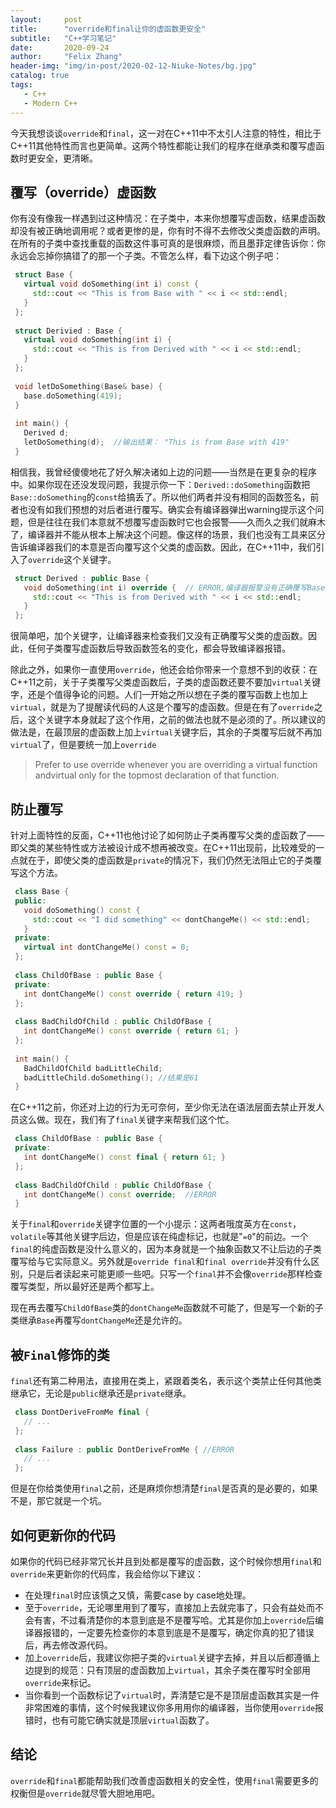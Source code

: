 ```yaml
---
layout:     post
title:      "override和final让你的虚函数更安全"
subtitle:   "C++学习笔记"
date:       2020-09-24
author:     "Felix Zhang"
header-img: "img/in-post/2020-02-12-Niuke-Notes/bg.jpg"
catalog: true
tags:
   - C++
   - Modern C++
---
```

今天我想谈谈`override`和`final`，这一对在C++11中不太引人注意的特性，相比于C++11其他特性而言也更简单。这两个特性都能让我们的程序在继承类和覆写虚函数时更安全，更清晰。

## 覆写（override）虚函数

你有没有像我一样遇到过这种情况：在子类中，本来你想覆写虚函数，结果虚函数却没有被正确地调用呢？或者更惨的是，你有时不得不去修改父类虚函数的声明。在所有的子类中查找重载的函数这件事可真的是很麻烦，而且墨菲定律告诉你：你永远会忘掉你搞错了的那一个子类。不管怎么样，看下边这个例子吧：

```C++
 struct Base {
   virtual void doSomething(int i) const {
     std::cout << "This is from Base with " << i << std::endl;
   }
 };
 
 struct Derivied : Base {
   virtual void doSomething(int i) {
     std::cout << "This is from Derived with " << i << std::endl;
   }
 };
 
 void letDoSomething(Base& base) {
   base.doSomething(419);
 }
 
 int main() {
   Derived d;
   letDoSomething(d);  //输出结果： "This is from Base with 419"
 }
```

相信我，我曾经傻傻地花了好久解决诸如上边的问题——当然是在更复杂的程序中。如果你现在还没发现问题，我提示你一下：`Derived::doSomething`函数把`Base::doSomething`的`const`给搞丢了。所以他们两者并没有相同的函数签名，前者也没有如我们预想的对后者进行覆写。确实会有编译器弹出warning提示这个问题，但是往往在我们本意就不想覆写虚函数时它也会报警——久而久之我们就麻木了，编译器并不能从根本上解决这个问题。像这样的场景，我们也没有工具来区分告诉编译器我们的本意是否向覆写这个父类的虚函数。因此，在C++11中，我们引入了`override`这个关键字。

```C++
 struct Derived : public Base {
   void doSomething(int i) override {  // ERROR,编译器报警没有正确覆写Base::doSomething
     std::cout << "This is from Derived with " << i << std::endl;
   }
 };
```

很简单吧，加个关键字，让编译器来检查我们又没有正确覆写父类的虚函数。因此，任何子类覆写虚函数后导致函数签名的变化，都会导致编译器报错。

除此之外，如果你一直使用`override`，他还会给你带来一个意想不到的收获：在C++11之前，关于子类覆写父类虚函数后，子类的虚函数还要不要加`virtual`关键字，还是个值得争论的问题。人们一开始之所以想在子类的覆写函数上也加上`virtual`，就是为了提醒读代码的人这是个覆写的虚函数。但是在有了`override`之后，这个关键字本身就起了这个作用，之前的做法也就不是必须的了。所以建议的做法是，在最顶层的虚函数上加上`virtual`关键字后，其余的子类覆写后就不再加`virtual`了，但是要统一加上`override`

> Prefer to use override whenever you are overriding a virtual function andvirtual only for the topmost declaration of that function.

## 防止覆写

针对上面特性的反面，C++11也他讨论了如何防止子类再覆写父类的虚函数了——即父类的某些特性或方法被设计成不想再被改变。在C++11出现前，比较难受的一点就在于，即使父类的虚函数是`private`的情况下，我们仍然无法阻止它的子类覆写这个方法。

```C++
 class Base {
 public:
   void doSomething() const {
     std::cout << "I did something" << dontChangeMe() << std::endl;
   }
 private:
   virtual int dontChangeMe() const = 0;
 };
 
 class ChildOfBase : public Base {
 private:
   int dontChangeMe() const override { return 419; }
 };
 
 class BadChildOfChild : public ChildOfBase {
   int dontChangeMe() const override { return 61; }
 };
 
 int main() {
   BadChildOfChild badLittleChild;
   badLittleChild.doSomething(); //结果是61
 }
```

在C++11之前，你还对上边的行为无可奈何，至少你无法在语法层面去禁止开发人员这么做。现在，我们有了`final`关键字来帮我们这个忙。

```C++
 class ChildOfBase : public Base {
 private:
   int dontChangeMe() const final { return 61; }
 };
 
 class BadChildOfChild : public ChildOfBase {
   int dontChangeMe() const override;  //ERROR
 }
```

关于`final`和`override`关键字位置的一个小提示：这两者哦度英方在`const`，`volatile`等其他关键字后边，但是应该在纯虚标记，也就是"`=0`"的前边。一个`final`的纯虚函数是没什么意义的，因为本身就是一个抽象函数又不让后边的子类覆写给与它实际意义。另外就是`override final`和`final override`并没有什么区别，只是后者读起来可能更顺一些吧。只写一个`final`并不会像`override`那样检查覆写类型，所以最好还是两个都写上。

现在再去覆写`ChildOfBase`类的`dontChangeMe`函数就不可能了，但是写一个新的子类继承`Base`再覆写`dontChangeMe`还是允许的。

## 被`Final`修饰的类

`final`还有第二种用法，直接用在类上，紧跟着类名，表示这个类禁止任何其他类继承它，无论是`public`继承还是`private`继承。

```c++
 class DontDeriveFromMe final {
   // ...
 };
 
 class Failure : public DontDeriveFromMe { //ERROR
   // ...
 };
```

但是在你给类使用`final`之前，还是麻烦你想清楚`final`是否真的是必要的，如果不是，那它就是一个坑。

## 如何更新你的代码

如果你的代码已经非常冗长并且到处都是覆写的虚函数，这个时候你想用`final`和`override`来更新你的代码库，我会给你以下建议：

* 在处理`final`时应该慎之又慎，需要case by case地处理。
* 至于`override`，无论哪里用到了覆写，直接加上去就完事了，只会有益处而不会有害，不过看清楚你的本意到底是不是覆写哈。尤其是你加上`override`后编译器报错的，一定要先检查你的本意到底是不是覆写，确定你真的犯了错误后，再去修改源代码。
* 加上`override`后，我建议你把子类的`virtual`关键字去掉，并且以后都遵循上边提到的规范：只有顶层的虚函数加上`virtual`，其余子类在覆写时全部用`override`来标记。
* 当你看到一个函数标记了`virtual`时，弄清楚它是不是顶层虚函数其实是一件非常困难的事情，这个时候我建议你多用用你的编译器，当你使用`override`报错时，也有可能它确实就是顶层`virtual`函数了。

## 结论

`override`和`final`都能帮助我们改善虚函数相关的安全性，使用`final`需要更多的权衡但是`override`就尽管大胆地用吧。